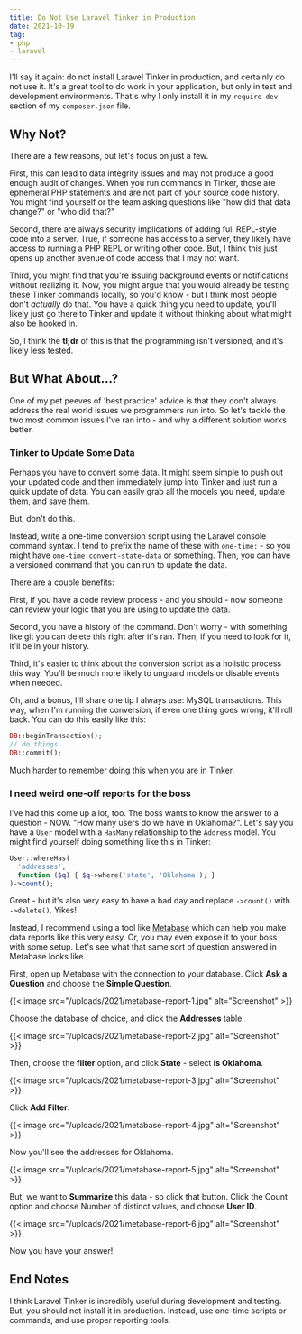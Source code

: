 ```yaml
---
title: Do Not Use Laravel Tinker in Production
date: 2021-10-19
tag:
- php
- laravel
---
```

I'll say it again: do not install Laravel Tinker in production, and certainly do not use it.  It's a great tool to do work in your application, but only in test and development environments. That's why I only install it in my `require-dev` section of my `composer.json` file.

<!--more-->

## Why Not?

There are a few reasons, but let's focus on just a few.  

First, this can lead to data integrity issues and may not produce a good enough audit of changes.  When you run commands in Tinker, those are ephemeral PHP statements and are not part of your source code history.  You might find yourself or the team asking questions like "how did that data change?" or "who did that?"

Second, there are always security implications of adding full REPL-style code into a server.  True, if someone has access to a server, they likely have access to running a PHP REPL or writing other code.  But, I think this just opens up another avenue of code access that I may not want.

Third, you might find that you're issuing background events or notifications without realizing it.  Now, you might argue that you would already be testing these Tinker commands locally, so you'd know - but I think most people don't _actually_ do that.  You have a quick thing you need to update, you'll likely just go there to Tinker and update it without thinking about what might also be hooked in.

So, I think the **tl;dr** of this is that the programming isn't versioned, and it's likely less tested.

## But What About...?

One of my pet peeves of 'best practice' advice is that they don't always address the real world issues we programmers run into.  So let's tackle the two most common issues I've ran into - and why a different solution works better.

### Tinker to Update Some Data

Perhaps you have to convert some data.  It might seem simple to push out your updated code and then immediately jump into Tinker and just run a quick update of data.  You can easily grab all the models you need, update them, and save them.

But, don't do this.

Instead, write a one-time conversion script using the Laravel console command syntax.  I tend to prefix the name of these with `one-time:` - so you might have `one-time:convert-state-data` or something.  Then, you can have a versioned command that you can run to update the data.

There are a couple benefits:

First, if you have a code review process - and you should - now someone can review your logic that you are using to update the data.

Second, you have a history of the command.  Don't worry - with something like git you can delete this right after it's ran.  Then, if you need to look for it, it'll be in your history.

Third, it's easier to think about the conversion script as a holistic process this way. You'll be much more likely to unguard models or disable events when needed.  

Oh, and a bonus, I'll share one tip I always use: MySQL transactions.  This way, when I'm running the conversion, if even one thing goes wrong, it'll roll back. You can do this easily like this:

```php
DB::beginTransaction();
// do things
DB::commit();
```

Much harder to remember doing this when you are in Tinker.

### I need weird one-off reports for the boss

I've had this come up a lot, too. The boss wants to know the answer to a question - NOW.  "How many users do we have in Oklahoma?".  Let's say you have a `User` model with a `HasMany` relationship to the `Address` model.  You might find yourself doing something like this in Tinker:

```php
User::whereHas(
  'addresses', 
  function ($q) { $q->where('state', 'Oklahoma'); }
)->count();
```

Great - but it's also very easy to have a bad day and replace `->count()` with `->delete()`.  Yikes!

Instead, I recommend using a tool like [Metabase](https://metabase.com) which can help you make data reports like this very easy.  Or, you may even expose it to your boss with some setup.  Let's see what that same sort of question answered in Metabase looks like.

First, open up Metabase with the connection to your database.  Click **Ask a Question** and choose the **Simple Question**.

{{< image src="/uploads/2021/metabase-report-1.jpg" alt="Screenshot" >}}

Choose the database of choice, and click the **Addresses** table.

{{< image src="/uploads/2021/metabase-report-2.jpg" alt="Screenshot" >}}

Then, choose the **filter** option, and click **State** - select **is Oklahoma**.

{{< image src="/uploads/2021/metabase-report-3.jpg" alt="Screenshot" >}}

Click **Add Filter**.

{{< image src="/uploads/2021/metabase-report-4.jpg" alt="Screenshot" >}}

Now you'll see the addresses for Oklahoma.  

{{< image src="/uploads/2021/metabase-report-5.jpg" alt="Screenshot" >}}

But, we want to **Summarize** this data - so click that button.  Click the Count option and choose Number of distinct values, and choose **User ID**.

{{< image src="/uploads/2021/metabase-report-6.jpg" alt="Screenshot" >}}

Now you have your answer!

## End Notes

I think Laravel Tinker is incredibly useful during development and testing.  But, you should not install it in production. Instead, use one-time scripts or commands, and use proper reporting tools.
